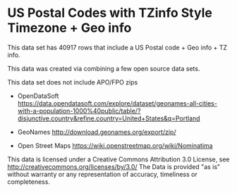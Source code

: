 # US Postal Codes with TZinfo Style Timezone + Geo info
This data set has 40917 rows that include a US Postal code + Geo info + TZ info.

This data was created via combining a few open source data sets.

This data set does not include APO/FPO zips 

* OpenDataSoft
https://data.opendatasoft.com/explore/dataset/geonames-all-cities-with-a-population-1000%40public/table/?disjunctive.country&refine.country=United+States&q=Portland

* GeoNames
http://download.geonames.org/export/zip/

* Open Street Maps
https://wiki.openstreetmap.org/wiki/Nominatima

This data is licensed under a Creative Commons Attribution 3.0 License,
see http://creativecommons.org/licenses/by/3.0/
The Data is provided "as is" without warranty or any representation of accuracy, timeliness or completeness.
